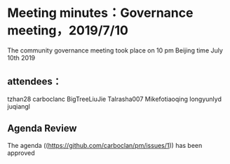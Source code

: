 # Meeting minutes：Governance meeting，2019/7/10
The community governance meeting took place on 10 pm Beijing time July 10th 2019

## attendees：
tzhan28 
carboclanc
BigTreeLiuJie
Talrasha007
Mikefotiaoqing
longyunlyd
juqiangl

## Agenda Review
The agenda ((https://github.com/carboclan/pm/issues/1)) has been approved
